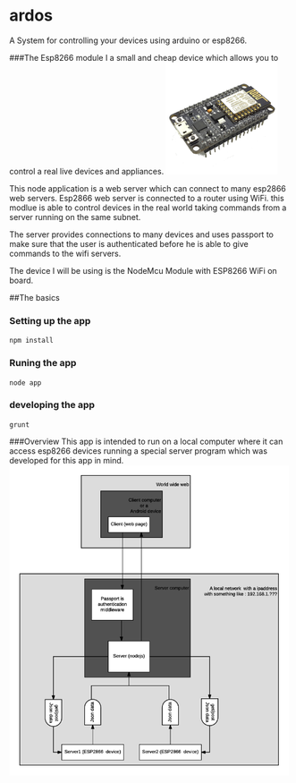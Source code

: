 # ardos
A System for controlling your devices using arduino or esp8266.

###The Esp8266 module
I a small and cheap device which allows you to control a real live devices and appliances.
<img src="/docs/images/esp8266.png" width="200" alt="The esp8266 module">

This node application is a web server which can connect to many esp2866 web servers.
Esp2866 web server is connected to a router using WiFi. this modlue is able to control devices in the real world taking commands from a server running on the same subnet.  

The server provides connections to many devices and uses passport to make sure that the user is authenticated before he is able to give commands to the wifi servers.

The device I will be using is the NodeMcu Module with ESP8266 WiFi on board.

##The basics
### Setting up the app
```shell
npm install
```
### Runing the app
```shell
node app
```
### developing the app
```shell
grunt
```
###Overview
This app is intended to run on a local computer where it can access esp8266 devices running a special server program which was developed for this app in mind.  
  <img src="/docs/images/diagram_ardos.png" width="500" alt="Overnew image of the whole system ">


